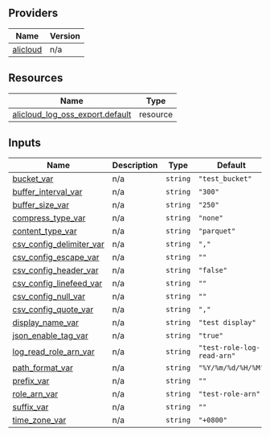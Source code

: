 <!-- BEGIN_TF_DOCS -->
## Providers

| Name | Version |
|------|---------|
| <a name="provider_alicloud"></a> [alicloud](#provider\_alicloud) | n/a |

## Resources

| Name | Type |
|------|------|
| [alicloud_log_oss_export.default](https://registry.terraform.io/providers/hashicorp/alicloud/latest/docs/resources/log_oss_export) | resource |

## Inputs

| Name | Description | Type | Default | Required |
|------|-------------|------|---------|:--------:|
| <a name="input_bucket_var"></a> [bucket\_var](#input\_bucket\_var) | n/a | `string` | `"test_bucket"` | no |
| <a name="input_buffer_interval_var"></a> [buffer\_interval\_var](#input\_buffer\_interval\_var) | n/a | `string` | `"300"` | no |
| <a name="input_buffer_size_var"></a> [buffer\_size\_var](#input\_buffer\_size\_var) | n/a | `string` | `"250"` | no |
| <a name="input_compress_type_var"></a> [compress\_type\_var](#input\_compress\_type\_var) | n/a | `string` | `"none"` | no |
| <a name="input_content_type_var"></a> [content\_type\_var](#input\_content\_type\_var) | n/a | `string` | `"parquet"` | no |
| <a name="input_csv_config_delimiter_var"></a> [csv\_config\_delimiter\_var](#input\_csv\_config\_delimiter\_var) | n/a | `string` | `","` | no |
| <a name="input_csv_config_escape_var"></a> [csv\_config\_escape\_var](#input\_csv\_config\_escape\_var) | n/a | `string` | `""` | no |
| <a name="input_csv_config_header_var"></a> [csv\_config\_header\_var](#input\_csv\_config\_header\_var) | n/a | `string` | `"false"` | no |
| <a name="input_csv_config_linefeed_var"></a> [csv\_config\_linefeed\_var](#input\_csv\_config\_linefeed\_var) | n/a | `string` | `""` | no |
| <a name="input_csv_config_null_var"></a> [csv\_config\_null\_var](#input\_csv\_config\_null\_var) | n/a | `string` | `""` | no |
| <a name="input_csv_config_quote_var"></a> [csv\_config\_quote\_var](#input\_csv\_config\_quote\_var) | n/a | `string` | `","` | no |
| <a name="input_display_name_var"></a> [display\_name\_var](#input\_display\_name\_var) | n/a | `string` | `"test display"` | no |
| <a name="input_json_enable_tag_var"></a> [json\_enable\_tag\_var](#input\_json\_enable\_tag\_var) | n/a | `string` | `"true"` | no |
| <a name="input_log_read_role_arn_var"></a> [log\_read\_role\_arn\_var](#input\_log\_read\_role\_arn\_var) | n/a | `string` | `"test-role-log-read-arn"` | no |
| <a name="input_path_format_var"></a> [path\_format\_var](#input\_path\_format\_var) | n/a | `string` | `"%Y/%m/%d/%H/%M"` | no |
| <a name="input_prefix_var"></a> [prefix\_var](#input\_prefix\_var) | n/a | `string` | `""` | no |
| <a name="input_role_arn_var"></a> [role\_arn\_var](#input\_role\_arn\_var) | n/a | `string` | `"test-role-arn"` | no |
| <a name="input_suffix_var"></a> [suffix\_var](#input\_suffix\_var) | n/a | `string` | `""` | no |
| <a name="input_time_zone_var"></a> [time\_zone\_var](#input\_time\_zone\_var) | n/a | `string` | `"+0800"` | no |
<!-- END_TF_DOCS -->    